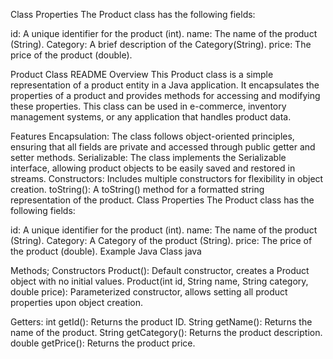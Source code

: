 Class Properties
The Product class has the following fields:

id: A unique identifier for the product (int).
name: The name of the product (String).
Category: A brief description of the Category(String).
price: The price of the product (double).

Product Class README
Overview
This Product class is a simple representation of a product entity in a Java application. It encapsulates the properties of a product and provides methods for accessing and modifying these properties. This class can be used in e-commerce, inventory management systems, or any application that handles product data.

Features
Encapsulation: The class follows object-oriented principles, ensuring that all fields are private and accessed through public getter and setter methods.
Serializable: The class implements the Serializable interface, allowing product objects to be easily saved and restored in streams.
Constructors: Includes multiple constructors for flexibility in object creation.
toString(): A toString() method for a formatted string representation of the product.
Class Properties
The Product class has the following fields:

id: A unique identifier for the product (int).
name: The name of the product (String).
Category: A Category of the product (String).
price: The price of the product (double).
Example Java Class
java



Methods;
Constructors
Product(): Default constructor, creates a Product object with no initial values.
Product(int id, String name, String category, double price): Parameterized constructor, allows setting all product properties upon object creation.


Getters:
int getId(): Returns the product ID.
String getName(): Returns the name of the product.
String getCategory(): Returns the product description.
double getPrice(): Returns the product price.


